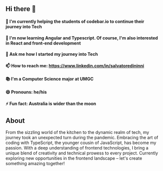 ## Hi there 👋
#### 🔭 I'm currently helping the students of codebar.io to continue their journey into Tech 
#### 🌱 I'm now learning Angular and Typescript. Of course, I'm also interested in React and front-end development 
#### 💬 Ask me how I started my journey into Tech
#### 📫 How to reach me: https://www.linkedin.com/in/salvatoredininni
#### 📚 I'm a Computer Science major at UMGC
#### 😄 Pronouns: he/his
#### ⚡ Fun fact: Australia is wider than the moon 

## About
From the sizzling world of the kitchen to the dynamic realm of tech, my journey took an unexpected turn during the pandemic. Embracing the art of coding with TypeScript, the younger cousin of JavaScript, has become my passion. With a deep understanding of frontend technologies, I bring a unique blend of creativity and technical prowess to every project. Currently exploring new opportunities in the frontend landscape – let's create something amazing together!
